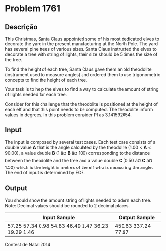 # Problem 1761

Descrição
----------

This Christmas, Santa Claus appointed some of his most dedicated elves to decorate the yard in the present manufacturing at the North Pole. The yard has several pine trees of various sizes. Santa Claus instructed the elves to decorate a tree with string of lights, their size should be 5 times the size of the tree.

To find the height of each tree, Santa Claus gave them an old theodolite (instrument used to measure angles) and ordered them to use trigonometric concepts to find the height of each tree.

Your task is to help the elves to find a way to calculate the amount of string of lights needed for each tree.

Consider for this challenge that the theodolite is positioned at the height of each elf and that this point needs to be computed. The theodolite inform values in degrees. In this problem consider PI as 3.141592654.

Input
-----

The input is composed by several test cases. Each test case consists of a double value **A** that is the angle calculated by the theodolite (1.00 < **A** < 90.00), a value double **B** (1 â¤ **B** â¤ 100) corresponding to the distance between the theodolite and the tree and a value double **C** (0.50 â¤ **C** â¤ 1.50) which is the height in metres of the elf who is measuring the angle. The end of input is determined by EOF.

Output
------

You should show the amount string of lights needed to adorn each tree. Note: Decimal values should be rounded to 2 decimal places.


| Input Sample | Output Sample |
| --- | --- |
| 57.25 57.34 0.98  54.83 46.49 1.47  36.23 19.29 1.46 | 450.63  337.24  77.97 |

Contest de Natal 2014

